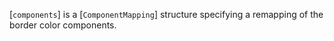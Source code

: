 [`components`] is a [`ComponentMapping`] structure specifying a
remapping of the border color components.